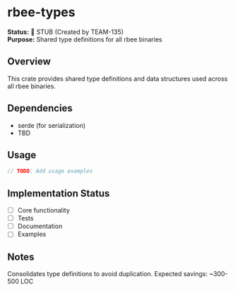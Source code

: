 # rbee-types

**Status:** 🚧 STUB (Created by TEAM-135)  
**Purpose:** Shared type definitions for all rbee binaries

## Overview

This crate provides shared type definitions and data structures used across all rbee binaries.

## Dependencies

- serde (for serialization)
- TBD

## Usage

```rust
// TODO: Add usage examples
```

## Implementation Status

- [ ] Core functionality
- [ ] Tests
- [ ] Documentation
- [ ] Examples

## Notes

Consolidates type definitions to avoid duplication.
Expected savings: ~300-500 LOC
